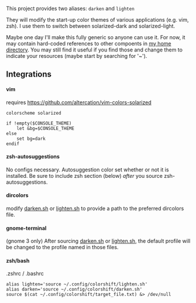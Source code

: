 This project provides two aliases: `darken` and `lighten`

They will modify the start-up color themes of various applications (e.g. vim, zsh).  I use them to switch between solarized-dark and solarized-light.

Maybe one day I'll make this fully generic so anyone can use it.  For now, it may contain hard-coded references to other compoents in [my home directory](https://github.com/MatrixManAtYrService/home).  You may still find it useful if you find those and change them to indicate your resources (maybe start by searching for '~').

## Integrations

#### vim

requires https://github.com/altercation/vim-colors-solarized

    colorscheme solarized

    if !empty($CONSOLE_THEME)
        let &bg=$CONSOLE_THEME
    else
        set bg=dark
    endif

#### zsh-autosuggestions

No configs necessary.  Autosuggestion color set whether or not it is installed.  Be sure to include zsh section (below) *after* you source zsh-autosuggestions.

#### dircolors

modify [darken.sh](darken.sh) or [lighten.sh](lighten.sh) to provide a path to the preferred dircolors file.

#### gnome-terminal

(gnome 3 only) After sourcing [darken.sh](darken.sh) or [lighten.sh](lighten.sh), the default profile will be changed to the profile named in those files.

#### zsh/bash

.zshrc / .bashrc

    alias lighten='source ~/.config/colorshift/lighten.sh'
    alias darken='source ~/.config/colorshift/darken.sh'
    source $(cat ~/.config/colorshift/target_file.txt) &> /dev/null

